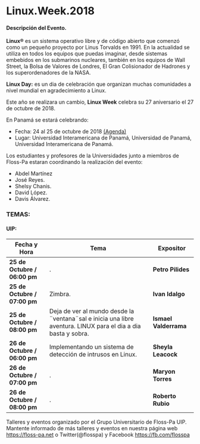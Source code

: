 # Linux.Week.2018

#### Descripción del Evento.
**Linux®** es un sistema operativo libre y de código abierto
que comenzó como un pequeño proyecto por Linus Torvalds en 1991.
En la actualidad se utiliza en todos los equipos que puedas
imaginar, desde sistemas embebidos en los submarinos nucleares,
también en los equipos de Wall Street, la Bolsa de  Valores de
Londres, El Gran Colisionador de Hadrones y los superordenadores
de la NASA.

**Linux Day:** es un dia de celebración que organizan muchas
comunidades a nivel mundial en agradecimiento a Linux.

Este año se realizara un cambio, **Linux Week** celebra su 27 aniversario el 27 de octubre de 2018.

En Panamá se estará celebrando:
- Fecha: 24 al 25 de octubre de 2018 [(Agenda)](https://github.com/floss-pa/Agenda_Anual)
- Lugar: Universidad Interamericana de Panamá, Universidad de Panamá, Universidad Interamericana de Panamá.

Los estudiantes y profesores de la Universidades
junto a  miembros de Floss-Pa estaran coordinando la realización del evento:

- Abdel Martínez
- José Reyes.
- Shelsy Chanis.
- David López.
- Davis Álvarez.

### **TEMAS:** ###

#### **UIP:** ####

| Fecha y Hora | Tema | Expositor |
| ---- | ---- | --------- |
|**25 de Octubre / 06:00 pm** | . |**Petro Pilides**|
|**25 de Octubre / 07:00 pm** | Zimbra. |  **Ivan Idalgo** |
|**25 de Octubre / 08:00 pm** | Deja de ver al mundo desde la ¨ventana¨sal e inicia una libre aventura. LINUX para el dia a dia basta y sobra. |  **Ismael Valderrama** |
|**26 de Octubre / 06:00 pm** | Implementando un sistema de detección de intrusos en Linux. |**Sheyla Leacock** |
|**26 de Octubre / 07:00 pm** | . |**Maryon Torres** |
|**26 de Octubre / 08:00 pm** | . |**Roberto Rubio** |



Talleres y eventos organizado por el Grupo Universitario de Floss-Pa UIP. Mantente informado de más talleres y eventos en nuestra página web <https://floss-pa.net> o Twitter(@flosspa) y Facebook <https://fb.com/flosspa>
